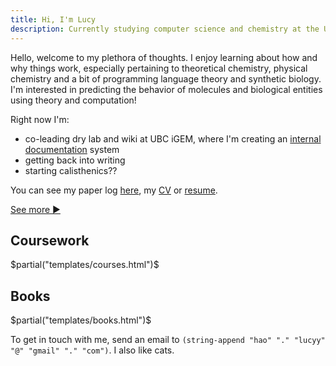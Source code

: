 ```yaml
---
title: Hi, I'm Lucy
description: Currently studying computer science and chemistry at the University of British Columbia.
---
```


Hello, welcome to my plethora of thoughts. I enjoy learning about how and why things work, especially pertaining to theoretical chemistry, physical chemistry and a bit of programming language theory and synthetic biology. I'm interested in predicting the behavior of molecules and biological entities using theory and computation!

Right now I'm:

- co-leading dry lab and wiki at UBC iGEM, where I'm creating an [internal documentation](https://github.com/UBC-iGEM/internal-wiki-2023-24) system
- getting back into writing
- starting calisthenics?? 

You can see my paper log [here](/read), my [CV](/cv/cv.pdf) or [resume](/resume-lucy/resume-Lucy-Hao.pdf). 

<!-- <h2 style="padding:0;margin:0;">Selected Writing</h2> -->
<!-- $partial("templates/post-list.html")$ -->
[See more ▶](/archive)

## Coursework

$partial("templates/courses.html")$

## Books

$partial("templates/books.html")$

<p>
To get in touch with me, send an email to <code>(string-append "hao" "." "lucyy" "@" "gmail" "." "com")</code>. I also like cats.
</p>
